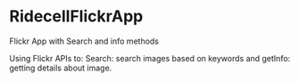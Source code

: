 # RidecellFlickrApp
Flickr App with Search and info methods

Using Flickr APIs to:
Search: search images based on keywords and
getInfo: getting details about image.
